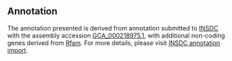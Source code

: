 

Annotation
----------

The annotation presented is derived from annotation submitted to
[INSDC](http://www.insdc.org) with the assembly accession
[GCA\_000218975.1](http://www.ebi.ac.uk/ena/data/view/GCA_000218975.1),
with additional non-coding genes derived from
[Rfam](http://rfam.xfam.org/). For more details, please visit [INSDC
annotation
import](http://ensemblgenomes.org/info/data/insdc_annotation).
